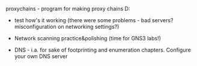 proxychains - program for making proxy chains D:  
- test how's it working (there were some problems - bad servers? misconfiguration on networking settings?)  

- Network scanning practice&polishing (time for GNS3 labs!)

- DNS - i.a. for sake of footprinting and enumeration chapters. Configure your own DNS server
